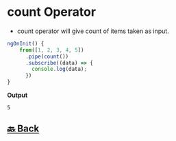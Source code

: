 <h1>count Operator</h1>

- count operator will give count of items taken as input.

```ts
ngOnInit() {
    from([1, 2, 3, 4, 5])
      .pipe(count())
      .subscribe((data) => {
        console.log(data);
      })
}
```
**Output**
```
5
```

<h2><a href="https://github.com/sanjay9616/JavaScript/blob/master/JavaScript-Technologies/RxJS/README.md"> 🔙 Back</a></h2>